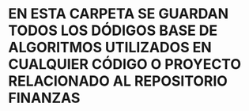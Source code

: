 # EN ESTA CARPETA SE GUARDAN TODOS LOS DÓDIGOS BASE DE ALGORITMOS UTILIZADOS EN CUALQUIER CÓDIGO O PROYECTO RELACIONADO AL REPOSITORIO FINANZAS
